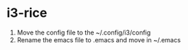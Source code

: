 # i3-rice
1. Move the config file to the ~/.config/i3/config
2. Rename the emacs file to .emacs and move in ~/.emacs
